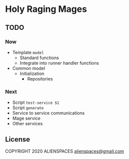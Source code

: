 # Holy Raging Mages

## TODO

### Now

* Template `model`
  * Standard functions
  * Integrate into runner handler functions
* Common model
  * Initialization
    * Repositories

### Next

* Script `test-service $1`
* Script `generate`
* Service to service communications
* Mage service
* Other services

## License

COPYRIGHT 2020 ALIENSPACES alienspaces@gmail.com
